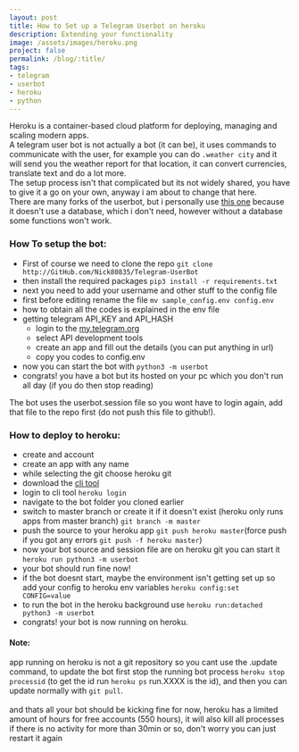 ```yaml
---
layout: post
title: How to Set up a Telegram Userbot on heroku
description: Extending your functionality
image: /assets/images/heroku.png
project: false
permalink: /blog/:title/
tags: 
- telegram
- userbot
- heroku
- python
---
```


Heroku is a container-based cloud platform for deploying, managing and scaling
modern apps. <br> A telegram user bot is not actually a bot (it can be), it uses
commands to communicate with the user, for example you can do `.weather city`
and it will send you the weather report for that location, it can convert
currencies, translate text and do a lot more. <br> The setup process isn't that
complicated but its not widely shared, you have to give it a go on your own,
anyway i am about to change that here. <br> There are many forks of the userbot,
but i personally use [this one](http://GitHub.com/Nick80835/Telegram-UserBot)
because it doesn't use a database, which i don't need, however without a
database some functions won't work.

### How To setup the bot:

- First of course we need to clone the repo `git clone http://GitHub.com/Nick80835/Telegram-UserBot`
- then install the required packages `pip3 install -r requirements.txt`
- next you need to add your username and other stuff to the config file
- first before editing rename the file `mv sample_config.env config.env`
- how to obtain all the codes is explained in the env file
- getting telegram API_KEY and API_HASH
  - login to the [my.telegram.org](https://my.telegram.org)
  - select API development tools
  - create an app and fill out the details (you can put anything in url)
  - copy you codes to config.env
- now you can start the bot with `python3 -m userbot`
- congrats! you have a bot but its hosted on your pc which you don't run all day (if you do then stop reading)

The bot uses the userbot.session file so you wont have to login again, add that
file to the repo first (do not push this file to github!).<br>

### How to deploy to heroku:

- create and account
- create an app with any name
- while selecting the git choose heroku git
- download the [cli tool](https://devcenter.heroku.com/articles/heroku-cli)
- login to cli tool `heroku login`
- navigate to the bot folder you cloned earlier
- switch to master branch or create it if it doesn't exist (heroku only runs apps from master branch) `git branch -m master`
- push the source to your heroku app `git push heroku master`(force push if you got any errors `git push -f heroku master`)
- now your bot source and session file are on heroku git you can start it `heroku run python3 -m userbot`
- your bot should run fine now!
- if the bot doesnt start, maybe the environment isn't getting set up so add your config to heroku env variables `heroku config:set CONFIG=value`
- to run the bot in the heroku background use `heroku run:detached python3 -m userbot`
- congrats! your bot is now running on heroku.

#### Note:

app running on heroku is not a git repository so you cant use the .update
command, to update the bot first stop the running bot process `heroku stop
processid` (to get the id run `heroku ps` run.XXXX is the id), and then you can
update normally with `git pull`.  <br> <br> and thats all your bot should be
kicking fine for now, heroku has a limited amount of hours for free accounts
(550 hours), it will also kill all processes if there is no activity for more
than 30min or so, don't worry you can just restart it again
